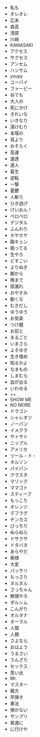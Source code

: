 * 私も
* オレオレ
* 広末
* 森高
* 清原
* 川崎
* KAWASAKI
* アクセス
* サクセス
* アンセム
* ハンサム
* youpy
* ユーパイ
* ファービー
* 谷でも
* 大人の
* 死にかけ
* きれいな
* いきなり
* 湯けむり
* 本場の
* 耳より
* おそらく
* 高速
* 速達
* 達人
* 畜生
* 逆転
* 一撃
* 憂鬱
* 人斬り
* ひき逃げ
* けいおん！
* ペロペロ
* デジタル
* ふんわり
* ホヤホヤ
* 胸キュン
* 吸ってる
* 生やろ
* どすこい
* よりぬき
* 朝から
* 晩まで
* 尿漏れ
* おやすみ
* 動くな
* むきだし
* ゆうゆう
* お気楽
* つけ麺
* お前と
* まるごと
* いまさら
* よそゆき
* 生き埋め
* 知るかよ
* なまもの
* しまむら
* 血が出る
* いわゆる
* ++
* SHOW ME
* NO MORE
* ドラゴン
* シャレオツ
* ノーパン
* イメクラ
* サトサト
* ニップル
* アメリカ
* ツール・ド・
* ネルソン
* パイパン
* クラスタ
* マリック
* ママゴト
* スティーブ
* もっこり
* オレンジ
* デフラグ
* チンカス
* びっちり
* ぬらぬら
* ドサクサ
* ドタバタ
* あらやだ
* 奥様
* 大変
* バッサリ
* もっさり
* ヌルヌル
* さっちゃん
* 無理やろ
* ダルシム
* こんがり
* オルタナ
* オーラル
* 人間
* 人類
* さよなら
* おはよう
* うるさい
* うんざり
* セックス
* 思い出
* Mr.
* マスター
* 親方
* 早弾き
* 奏法
* 弾かない
* サンプリ
* 普通に
* に行けや

